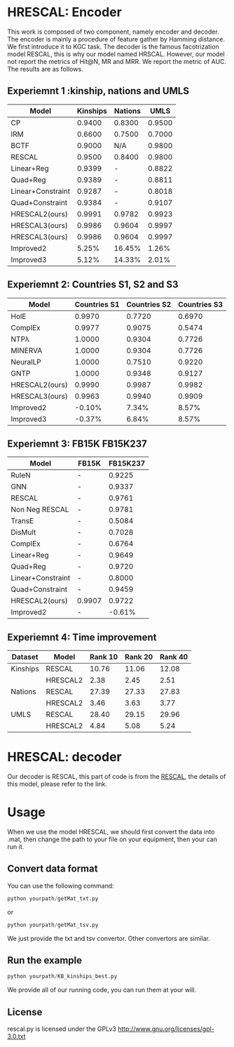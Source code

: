  HRESCAL: Encoder
 ===============
 This work is composed of two component, namely encoder and decoder. The encoder is mainly a procedure of feature gather by Hamming distance. We first introduce it to KGC task. The decoder is the famous facotrization model RESCAL, this is why our model named HRSCAL. However, our model not report the metrics of Hit@N, MR and MRR.  We report the metric of AUC. The results are as follows. 

Experiemnt 1 :kinship, nations and UMLS
 ----------------------------------
 | Model | Kinships  | Nations | UMLS |
 |---------|--------|--------|--------|
|CP |0.9400| 0.8300| 0.9500|
 |IRM |0.6600| 0.7500| 0.7000|
|BCTF | 0.9000 |N/A |0.9800|
|RESCAL | 0.9500| 0.8400| 0.9800|
|Linear+Reg | 0.9399| - |0.8822|
|Quad+Reg | 0.9389| - |0.8811|
|Linear+Constraint | 0.9287| - |0.8018|
|Quad+Constraint |0.9384 |- |0.9107|
|HRESCAL2(ours)| 0.9991 |0.9782| 0.9923|
|HRESCAL3(ours)| 0.9986| 0.9604| 0.9997|
|HRESCAL3(ours)| 0.9986| 0.9604| 0.9997|
|Improved2| 5.25%| 16.45%| 1.26%|
|Improved3 |5.12% |14.33%| 2.01%|

Experiemnt 2: Countries S1, S2 and S3
-----------------------
 |Model|Countries S1|Countries S2|Countries S3|
 |---------|--------|--------|--------|
HolE | 0.9970| 0.7720 |0.6970|
ComplEx |0.9977| 0.9075 |0.5474|
NTPλ| 1.0000| 0.9304 |0.7726|
MINERVA| 1.0000| 0.9304| 0.7726|
NeuralLP| 1.0000| 0.7510| 0.9220|
GNTP|  1.0000| 0.9348| 0.9127|
HRESCAL2(ours)| 0.9990| 0.9987 |0.9982|
HRESCAL3(ours) |0.9963| 0.9940| 0.9909|
Improved2 |-0.10% |7.34%| 8.57%|
Improved3 |-0.37%| 6.84% |8.57%|

Experiemnt 3:  FB15K FB15K237
------------------------
|Model |FB15K |FB15K237|
|----------------|-----------------|----------------|
|RuleN|  - |0.9225|
|GNN|  - |0.9337|
|RESCAL| - |0.9761|
|Non Neg RESCAL|  - |0.9781|
|TransE |- |0.5084|
|DisMult| - |0.7028|
|ComplEx|  - |0.6764|
|Linear+Reg|  -| 0.9649|
|Quad+Reg|  - |0.9720|
|Linear+Constraint|  - |0.8000|
|Quad+Constraint|  - |0.9459|
|HRESCAL2(ours)| 0.9907| 0.9722|
|Improved2| - |-0.61%|

Experiemnt 4: Time improvement
----------------
|Dataset| Model| Rank 10 |Rank 20| Rank 40|
|---------|--------|--------|--------|------------|
|Kinships |RESCAL| 10.76| 11.06| 12.08|
||HRESCAL2| 2.38| 2.45 |2.51|
|Nations| RESCAL| 27.39| 27.33| 27.83|
||HRESCAL2 |3.46 |3.63 |3.77|
|UMLS |RESCAL| 28.40| 29.15| 29.96|
||HRESCAL2 |4.84 |5.08| 5.24|

 HRESCAL: decoder
 ================
Our decoder is RESCAL, this part of code is from the [RESCAL](https://github.com/mnick/rescal.py), the details of this model, please refer to the link.

Usage
=====
When we use the model HRESCAL, we should first convert the data into .mat, then change the path to your file on your equipment, then your can run it.

Convert data format
-------------------
You can use the following command:
```python
python yourpath/getMat_txt.py
```
or
```python
python yourpath/getMat_tsv.py
```
We just provide the txt  and tsv convertor. Other convertors are similar.

Run the example
---------------
```python
python yourpath/KB_kinships_best.py
```
We provide all of our running code, you can run them at your will.

License
-------
rescal.py is licensed under the GPLv3 <http://www.gnu.org/licenses/gpl-3.0.txt>
